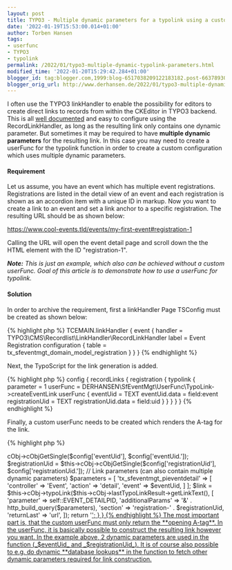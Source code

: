 ```yaml
---
layout: post
title: TYPO3 - Multiple dynamic parameters for a typolink using a custom userFunc
date: '2022-01-19T15:53:00.014+01:00'
author: Torben Hansen
tags:
- userfunc
- TYPO3
- typolink
permalink: /2022/01/typo3-multiple-dynamic-typolink-parameters.html
modified_time: '2022-01-20T15:29:42.284+01:00'
blogger_id: tag:blogger.com,1999:blog-6517038209122183182.post-6637893069431677698
blogger_orig_url: http://www.derhansen.de/2022/01/typo3-multiple-dynamic-typolink-parameters.html
---
```


I often use the TYPO3 linkHandler to enable the possibility for editors to create direct links to records from within
the CKEditor in TYPO3 backend. This is
all [well documented](https://docs.typo3.org/m/typo3/reference-coreapi/11.5/en-us/ApiOverview/LinkBrowser/Linkhandler/Index.html)
and easy to configure using the RecordLinkHandler, as long as the resulting link only contains one dynamic parameter.
But sometimes it may be required to have **multiple dynamic parameters** for the resulting link. In this case you may
need to create a userFunc for the typolink function in order to create a custom configuration which uses multiple
dynamic parameters.

#### Requirement

Let us assume, you have an event which has multiple event registrations. Registrations are listed in the detail view of
an event and each registration is shown as an accordion item with a unique ID in markup. Now you want to create a link
to an event and set a link anchor to a specific registration. The resulting URL should be as shown below:

https://www.cool-events.tld/events/my-first-event#registration-1

Calling the URL will open the event detail page and scroll down the the HTML element with the ID "registration-1".

_**Note:** This is just an example, which also can be achieved without a custom userFunc. Goal of this article is to demonstrate how to use a userFunc for typolink._

#### Solution

In order to archive the requirement, first a linkHandler Page TSConfig must be created as shown below:

{% highlight php %}
TCEMAIN.linkHandler {
    event {
        handler = TYPO3\CMS\Recordlist\LinkHandler\RecordLinkHandler
        label = Event Registration
        configuration {
            table = tx_sfeventmgt_domain_model_registration
        }
    }
}
{% endhighlight %}

Next, the TypoScript for the link generation is added. 

{% highlight php %}
config {
    recordLinks {
        registration {
            typolink {
                parameter = 1
                userFunc = DERHANSEN\SfEventMgt\UserFunc\TypoLink-&gt;createEventLink
                userFunc {
                    eventUid = TEXT
                    eventUid.data = field:event
                    registrationUid = TEXT
                    registrationUid.data = field:uid
                }
            }
        }
    }
}
{% endhighlight %}

Finally, a custom userFunc needs to be created which renders the A-tag for the link.

{% highlight php %}
<?php

declare(strict_types=1);

namespace DERHANSEN\SfEventMgt\UserFunc;

use TYPO3\CMS\Frontend\ContentObject\ContentObjectRenderer;

class TypoLink
{
    private const EVENT_DETAILPID = 22;

    public ContentObjectRenderer $cObj;

    public function createEventLink(array $content, array $config): string
    {
        $eventUid = $this->cObj->cObjGetSingle($config['eventUid'], $config['eventUid.']);
        $registrationUid = $this->cObj->cObjGetSingle($config['registrationUid'], $config['registrationUid.']);

        // Link parameters (can also contain multiple dynamic parameters)
        $parameters = [
            'tx_sfeventmgt_pieventdetail' => [
                'controller' => 'Event',
                'action' => 'detail',
                'event' => $eventUid,
            ]
        ];

        $link = $this->cObj->typoLink($this->cObj->lastTypoLinkResult->getLinkText(), [
            'parameter' => self::EVENT_DETAILPID,
            'additionalParams' => '&' . http_build_query($parameters),
            'section' => 'registration-' . $registrationUid,
            'returnLast' => 'url',
        ]);

        return '<a href="' . $link . '">';
    }
}
{% endhighlight %}

The most important part is, that the custom userFunc must only return the **opening A-tag**. In the userFunc, it is
basically possible to construct the resulting link however you want. In the example above, 2 dynamic parameters are 
used in the function (_$eventUid_ and _$registrationUid_). It is of course also possible to e.g. do dynamic **database 
lookups** in the function to fetch other dynamic parameters required for link construction.

